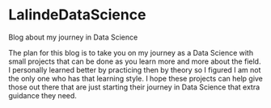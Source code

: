# LalindeDataScience

Blog about my journey in Data Science

The plan for this blog is to take you on my journey as a Data Science with small projects that can be done as you learn more and more about the field. I personally learned better by practicing then by theory so I figured I am not the only one who has that learning style. I hope these projects can help give those out there that are just starting their journey in Data Science that extra guidance they need.


